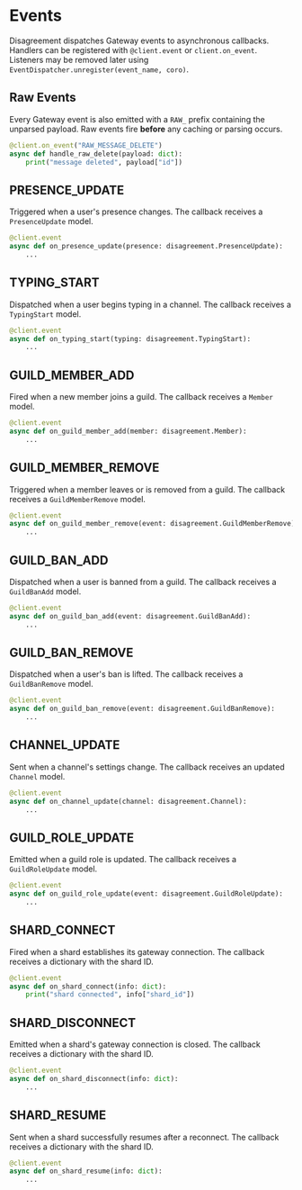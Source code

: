 # Events

Disagreement dispatches Gateway events to asynchronous callbacks. Handlers can be registered with `@client.event` or `client.on_event`.
Listeners may be removed later using `EventDispatcher.unregister(event_name, coro)`.

## Raw Events

Every Gateway event is also emitted with a `RAW_` prefix containing the unparsed payload. Raw events fire **before** any caching or parsing occurs.

```python
@client.on_event("RAW_MESSAGE_DELETE")
async def handle_raw_delete(payload: dict):
    print("message deleted", payload["id"])
```


## PRESENCE_UPDATE

Triggered when a user's presence changes. The callback receives a `PresenceUpdate` model.

```python
@client.event
async def on_presence_update(presence: disagreement.PresenceUpdate):
    ...
```

## TYPING_START

Dispatched when a user begins typing in a channel. The callback receives a `TypingStart` model.

```python
@client.event
async def on_typing_start(typing: disagreement.TypingStart):
    ...
```

## GUILD_MEMBER_ADD

Fired when a new member joins a guild. The callback receives a `Member` model.

```python
@client.event
async def on_guild_member_add(member: disagreement.Member):
    ...
```

## GUILD_MEMBER_REMOVE

Triggered when a member leaves or is removed from a guild. The callback
receives a `GuildMemberRemove` model.

```python
@client.event
async def on_guild_member_remove(event: disagreement.GuildMemberRemove):
    ...
```

## GUILD_BAN_ADD

Dispatched when a user is banned from a guild. The callback receives a
`GuildBanAdd` model.

```python
@client.event
async def on_guild_ban_add(event: disagreement.GuildBanAdd):
    ...
```

## GUILD_BAN_REMOVE

Dispatched when a user's ban is lifted. The callback receives a
`GuildBanRemove` model.

```python
@client.event
async def on_guild_ban_remove(event: disagreement.GuildBanRemove):
    ...
```

## CHANNEL_UPDATE

Sent when a channel's settings change. The callback receives an updated
`Channel` model.

```python
@client.event
async def on_channel_update(channel: disagreement.Channel):
    ...
```

## GUILD_ROLE_UPDATE

Emitted when a guild role is updated. The callback receives a
`GuildRoleUpdate` model.

```python
@client.event
async def on_guild_role_update(event: disagreement.GuildRoleUpdate):
    ...
```

## SHARD_CONNECT

Fired when a shard establishes its gateway connection. The callback receives a
dictionary with the shard ID.

```python
@client.event
async def on_shard_connect(info: dict):
    print("shard connected", info["shard_id"])
```

## SHARD_DISCONNECT

Emitted when a shard's gateway connection is closed. The callback receives a
dictionary with the shard ID.

```python
@client.event
async def on_shard_disconnect(info: dict):
    ...
```

## SHARD_RESUME

Sent when a shard successfully resumes after a reconnect. The callback receives
a dictionary with the shard ID.

```python
@client.event
async def on_shard_resume(info: dict):
    ...
```

